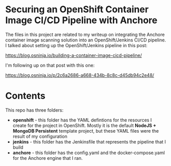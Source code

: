 # Securing an OpenShift Container Image CI/CD Pipeline with Anchore

The files in this project are related to my writeup on integrating the Anchore container image scanning solution into an OpenShift/Jenkins CI/CD pipeline. I talked about setting up the OpenShift/Jenkins pipeline in this post:

https://blog.osninja.io/building-a-container-image-cicd-pipeline/

I'm following up on that post with this one:

https://blog.osninja.io/p/2c6a2686-a668-434b-8c8c-d45db94c2e48/

# Contents

This repo has three folders:

* **openshift** - this folder has the YAML defintions for the resources I create for the project in OpenShift. Mostly it is the default **NodeJS + MongoDB Persistent** template project, but these YAML files were the result of my configuration
* **jenkins** - this folder has the Jenkinsfile that represents the pipeline that I build
* **anchore** - this folder has the config.yaml and the docker-compose.yaml for the Anchore engine that I ran. 